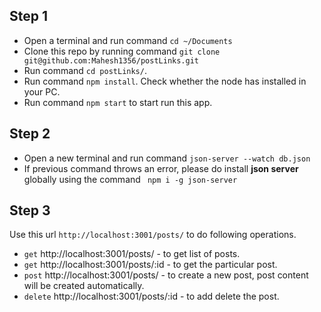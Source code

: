  ## Step 1
 - Open a terminal and run command ```cd ~/Documents ```
 - Clone this repo by running command ```git clone git@github.com:Mahesh1356/postLinks.git```
 - Run command ```cd postLinks/```.
 - Run command ```npm install```. Check whether the node has installed in your PC.
 - Run command ``` npm start ``` to start run this app.

## Step 2
 - Open a new terminal and run command ```json-server --watch db.json```
 - If previous command throws an error, please do install <b>json server</b> globally using the command ``` npm i -g json-server```

## Step 3
 Use this url ```http://localhost:3001/posts/``` to do following operations.
 - ```get```  http://localhost:3001/posts/ - to get list of posts.
 - ```get```  http://localhost:3001/posts/:id - to get the particular post.
 - ```post```  http://localhost:3001/posts/ - to create a new post, post content will be created automatically.
 - ```delete```  http://localhost:3001/posts/:id - to add delete the post.

